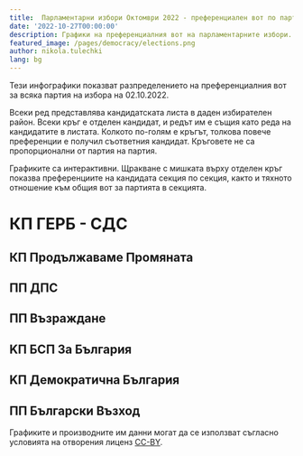 ```yaml
---
title:  Парламентарни избори Октомври 2022 - преференциален вот по партия
date: '2022-10-27T00:00:00'
description: Графики на преференциалния вот на парламентарните избори.
featured_image: /pages/democracy/elections.png
author: nikola.tulechki
lang: bg
---
```


Тези инфографики показват разпределението на преференциалния вот за всяка партия на избора на 02.10.2022.

Всеки ред представлява кандидатската листа в даден избирателен район.
Всеки кръг е отделен кандидат, и редът им е същия като реда на кандидатите в листата.
Колкото по-голям е кръгът, толкова повече преференции е получил съответния кандидат.
Кръговете не са пропорционални от партия на партия.

Графиките са интерактивни. 
Щракване с мишката върху отделен кръг показва преференциите на кандидата секция по секция, 
както и тяхното отношение към общия вот за партията в секцията.
 
# КП ГЕРБ - СДС

<div className="chart-container">
  <div id="vis_2022_gerb"></div>
</div>

## КП Продължаваме Промяната

<div className="chart-container">
  <div id="vis_2022_pp"></div>
</div>

## ПП ДПС

<div className="chart-container">
  <div id="vis_2022_dps"></div>
</div>

## ПП Възраждане

<div className="chart-container">
  <div id="vis_2022_vuz"></div>
</div>

## KП БСП За България

<div className="chart-container">
  <div id="vis_2022_bsp"></div>
</div>

## KП Демократична България

<div className="chart-container">
  <div id="vis_2022_db"></div>
</div>

## ПП Български Възход

<div className="chart-container">
  <div id="vis_2022_bv"></div>
</div>

Графиките и производните им данни могат да се използват съгласно условията на отворения лиценз [CC-BY](https://creativecommons.org/licenses/by/2.0/).

<script type="text/javascript">
var vlSpec = {
  "$schema": "https://vega.github.io/schema/vega-lite/v5.json",
  "title": "",
  "data": {
    "url": ""
  },
  "width": 900,
  "height": 900,
  "mark": {
    "type": "circle",
    "opacity": 0.8,
    "stroke": "black",
    "strokeWidth": 1,
    "color": "#2c92e6"
  },
  "encoding": {
    "x": {
      "field": "cand_number",
      "type": "ordinal",
      "axis": {"grid": false, "title": "Кандидат номер"}
    },
    "y": {"field": "mir_norm", "type": "ordinal", "axis": {"title": "МИР"}},
    "size": {
      "field": "pref_votes",
      "type": "quantitative",
      "scale": {"rangeMax": 5000}
    },
    "tooltip": [
      {"field": "mir_norm", "type": "ordinal", "title": "МИР"},
      {"field": "cand_number", "type": "ordinal", "title": "Номер"},
      {"field": "name", "type": "nominal", "title": "Кандидат"},
      {"field": "pref_votes", "type": "quantitative", "title": "Преференции"}
    ],
    "href": {"field": "link", "type": "nominal"}
  },
  "config": {"legend": {"disable": true}}
}
var urlbase = "https://raw.githubusercontent.com/nikolatulechki/semanticElections/master/analysis/pref-viz/"

function init() {
    var containers = document.getElementsByClassName('chart-container');
 
    vlSpec_2022_gerb=JSON.parse(JSON.stringify(vlSpec));
    vlSpec_2022_gerb.title = "КП ГЕРБ СДС  - Разпределение на преференициалния вот - 02.10.2022";
    vlSpec_2022_gerb.data.url = urlbase+"gerb_2022.csv" ;
    vlSpec_2022_gerb.mark.color = "#2c92e6";
    vegaEmbed('#vis_2022_gerb', vlSpec_2022_gerb);

    vlSpec_2022_pp=JSON.parse(JSON.stringify(vlSpec));
    vlSpec_2022_pp.title = "ПП ПП  - Разпределение на преференициалния вот - 02.10.2022";
    vlSpec_2022_pp.data.url = urlbase+"pp_2022.csv" ;
    vlSpec_2022_pp.mark.color = "#1e0985";
    vegaEmbed('#vis_2022_pp', vlSpec_2022_pp);

    vlSpec_2022_dps=JSON.parse(JSON.stringify(vlSpec));
    vlSpec_2022_dps.title = "ДПС  - Разпределение на преференициалния вот - 02.10.2022";
    vlSpec_2022_dps.data.url = urlbase+"dps_2022.csv";
    vlSpec_2022_dps.mark.color = "#0d518898";
     vegaEmbed('#vis_2022_dps', vlSpec_2022_dps);

    vlSpec_2022_vuz=JSON.parse(JSON.stringify(vlSpec));
    vlSpec_2022_vuz.title = "Възраждане  - Разпределение на преференициалния вот - 02.10.2022" ;
    vlSpec_2022_vuz.data.url = urlbase+"vuz_2022.csv";
    vlSpec_2022_vuz.mark.color = "#7b5804";
    vegaEmbed('#vis_2022_vuz', vlSpec_2022_vuz);

    vlSpec_2022_bsp=JSON.parse(JSON.stringify(vlSpec));
    vlSpec_2022_bsp.title = "БСП  - Разпределение на преференициалния вот - 02.10.2022" ;
    vlSpec_2022_bsp.data.url = urlbase+"bsp_2022.csv";
    vlSpec_2022_bsp.mark.color = "#BB3214";
    vegaEmbed('#vis_2022_bsp', vlSpec_2022_bsp);

    vlSpec_2022_db=JSON.parse(JSON.stringify(vlSpec));
    vlSpec_2022_db.title = "ДБ  - Разпределение на преференициалния вот - 02.10.2022";
    vlSpec_2022_db.data.url = urlbase+"db_2022.csv";
    vlSpec_2022_db.mark.color = "#DD06F4";
    vegaEmbed('#vis_2022_db', vlSpec_2022_db);
    
    vlSpec_2022_bv=JSON.parse(JSON.stringify(vlSpec));
    vlSpec_2022_bv.title = "БВ  - Разпределение на преференициалния вот - 02.10.2022";
    vlSpec_2022_bv.data.url = urlbase+"bv_2022.csv";
    vlSpec_2022_bv.mark.color = "#770C03";
    vegaEmbed('#vis_2022_bv', vlSpec_2022_bv);
}

init();
window.addEventListener('resize', init);
</script>
